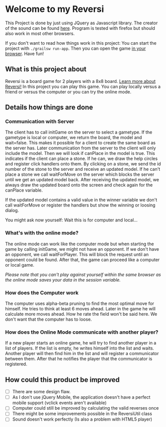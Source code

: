 # Welcome to my Reversi

This Project is done by just using JQuery as Javascript library. The creator of the sound can be found [here](http://www.freesound.org/people/Mativve/packs/22004/).
Program is tested with firefox but should also work in most other browsers.

If you don't want to read how things work in this project: You can start the project with `./grailsw run-app`. Then you can open the game [in your browser](http://localhost:8080/reversi/index). Have fun!

## What is this project about
Reversi is a board game for 2 players with a 8x8 board. [Learn more about Reversi!](https://en.wikipedia.org/wiki/Reversi)
In this project you can play this game. You can play locally versus a friend or versus the computer or you can try the online mode.

## Details how things are done

### Communication with Server
The client has to call initGame on the server to select a gametype. If the gametype is local or computer, we return the board, the model and wait=false.
This makes it possible for a client to create the same board as the server has. Later communication from the server to the client will only include the model.
Then we will look if canPlace in the model is true. This indicates if the client can place a stone.
If he can, we draw the help circles and register click handlers onto them.
By clicking on a stone, we send the id number of the stone to the server and receive an updated model.
If he can't place a stone we call waitForMove on the server which blocks the server until we get an updated model back.
After receiving the updated model, we always draw the updated board onto the screen and check again for the canPlace variable.

If the updated model contains a valid value in the winner variable we don't call waitForMove or register the handlers but show the winning or loosing dialog.

You might ask now yourself: Wait this is for computer and local...

### What's with the online mode?
The online mode can work like the computer mode but when starting the game by calling initGame, we might not have an opponent.
If we don't have an opponent, we call waitForPlayer. This will block the request until an opponent could be found.
After that, the game can proceed like a computer or local game.

*Please note that you can't play against yourself within the same browser as the online mode saves your data in the session variable.*

### How does the Computer work
The computer uses alpha-beta pruning to find the most optimal move for himself. He tries to think at least 6 moves ahead.
Later in the game he will calculate more moves ahead.
How he rate the field won't be said here. We don't want that the computer has to loose.

### How does the Online Mode communicate with another player?
If a new player starts an online game, he will try to find another player in a list of players. If the list is empty, he writes himself into the list and waits.
Another player will then find him in the list and will register a communicator between them. After that he notifies the player that the communicator is registered.

## How could this product be improved
- [ ] There are some design flaw.
- [ ] As I don't use jQuery Mobile, the application doesn't have a perfect mobile support (vclick events aren't available)
- [ ] Computer could still be improved by calculating the valid reverses once
- [ ] There might be some improvements possible in the ReversiUtil class
- [ ] Sound doesn't work perfectly (Is also a problem with HTML5 player)
